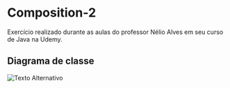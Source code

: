 # Composition-2
Exercício realizado durante as aulas do professor Nélio Alves em seu curso de Java na Udemy.

## Diagrama de classe
![Texto Alternativo]("D:\DOWN\UML-EXSTRINGBUILDER.png")
